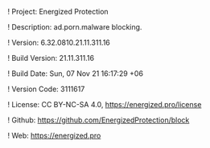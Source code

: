 ! Project: Energized Protection

! Description: ad.porn.malware blocking.

! Version: 6.32.0810.21.11.311.16

! Build Version: 21.11.311.16

! Build Date: Sun, 07 Nov 21 16:17:29 +06

! Version Code: 3111617

! License: CC BY-NC-SA 4.0, https://energized.pro/license

! Github: https://github.com/EnergizedProtection/block

! Web: https://energized.pro
